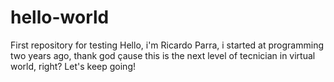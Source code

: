 # hello-world
First repository for testing
Hello, i'm Ricardo Parra, i started at programming two years ago, thank god çause this is the next level of tecnician in virtual world, right?
Let's keep going!
